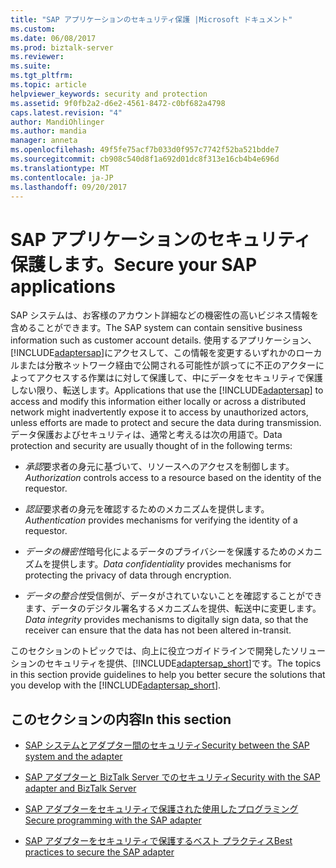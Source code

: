 ```yaml
---
title: "SAP アプリケーションのセキュリティ保護 |Microsoft ドキュメント"
ms.custom: 
ms.date: 06/08/2017
ms.prod: biztalk-server
ms.reviewer: 
ms.suite: 
ms.tgt_pltfrm: 
ms.topic: article
helpviewer_keywords: security and protection
ms.assetid: 9f0fb2a2-d6e2-4561-8472-c0bf682a4798
caps.latest.revision: "4"
author: MandiOhlinger
ms.author: mandia
manager: anneta
ms.openlocfilehash: 49f5fe75acf7b033d0f957c7742f52ba521bdde7
ms.sourcegitcommit: cb908c540d8f1a692d01dc8f313e16cb4b4e696d
ms.translationtype: MT
ms.contentlocale: ja-JP
ms.lasthandoff: 09/20/2017
---
```

# <a name="secure-your-sap-applications"></a><span data-ttu-id="3124c-102">SAP アプリケーションのセキュリティ保護します。</span><span class="sxs-lookup"><span data-stu-id="3124c-102">Secure your SAP applications</span></span>
<span data-ttu-id="3124c-103">SAP システムは、お客様のアカウント詳細などの機密性の高いビジネス情報を含めることができます。</span><span class="sxs-lookup"><span data-stu-id="3124c-103">The SAP system can contain sensitive business information such as customer account details.</span></span> <span data-ttu-id="3124c-104">使用するアプリケーション、[!INCLUDE[adaptersap](../../includes/adaptersap-md.md)]にアクセスして、この情報を変更するいずれかのローカルまたは分散ネットワーク経由で公開される可能性が誤ってに不正のアクターによってアクセスする作業はに対して保護して、中にデータをセキュリティで保護しない限り、転送します。</span><span class="sxs-lookup"><span data-stu-id="3124c-104">Applications that use the [!INCLUDE[adaptersap](../../includes/adaptersap-md.md)] to access and modify this information either locally or across a distributed network might inadvertently expose it to access by unauthorized actors, unless efforts are made to protect and secure the data during transmission.</span></span> <span data-ttu-id="3124c-105">データ保護およびセキュリティは、通常と考えるは次の用語で。</span><span class="sxs-lookup"><span data-stu-id="3124c-105">Data protection and security are usually thought of in the following terms:</span></span>  
  
-   <span data-ttu-id="3124c-106">*承認*要求者の身元に基づいて、リソースへのアクセスを制御します。</span><span class="sxs-lookup"><span data-stu-id="3124c-106">*Authorization* controls access to a resource based on the identity of the requestor.</span></span>  
  
-   <span data-ttu-id="3124c-107">*認証*要求者の身元を確認するためのメカニズムを提供します。</span><span class="sxs-lookup"><span data-stu-id="3124c-107">*Authentication* provides mechanisms for verifying the identity of a requestor.</span></span>  
  
-   <span data-ttu-id="3124c-108">*データの機密性*暗号化によるデータのプライバシーを保護するためのメカニズムを提供します。</span><span class="sxs-lookup"><span data-stu-id="3124c-108">*Data confidentiality* provides mechanisms for protecting the privacy of data through encryption.</span></span>  
  
-   <span data-ttu-id="3124c-109">*データの整合性*受信側が、データがされていないことを確認することができます、データのデジタル署名するメカニズムを提供、転送中に変更します。</span><span class="sxs-lookup"><span data-stu-id="3124c-109">*Data integrity* provides mechanisms to digitally sign data, so that the receiver can ensure that the data has not been altered in-transit.</span></span>  
  
 <span data-ttu-id="3124c-110">このセクションのトピックでは、向上に役立つガイドラインで開発したソリューションのセキュリティを提供、[!INCLUDE[adaptersap_short](../../includes/adaptersap-short-md.md)]です。</span><span class="sxs-lookup"><span data-stu-id="3124c-110">The topics in this section provide guidelines to help you better secure the solutions that you develop with the [!INCLUDE[adaptersap_short](../../includes/adaptersap-short-md.md)].</span></span>  
  
## <a name="in-this-section"></a><span data-ttu-id="3124c-111">このセクションの内容</span><span class="sxs-lookup"><span data-stu-id="3124c-111">In this section</span></span>  
  
-   [<span data-ttu-id="3124c-112">SAP システムとアダプター間のセキュリティ</span><span class="sxs-lookup"><span data-stu-id="3124c-112">Security between the SAP system and the adapter</span></span>](../../adapters-and-accelerators/adapter-sap/security-between-the-sap-system-and-the-adapter.md)
  
-   [<span data-ttu-id="3124c-113">SAP アダプターと BizTalk Server でのセキュリティ</span><span class="sxs-lookup"><span data-stu-id="3124c-113">Security with the SAP adapter and BizTalk Server</span></span>](../../adapters-and-accelerators/adapter-sap/security-with-the-sap-adapter-and-biztalk-server.md)
  
-   [<span data-ttu-id="3124c-114">SAP アダプターをセキュリティで保護された使用したプログラミング</span><span class="sxs-lookup"><span data-stu-id="3124c-114">Secure programming with the SAP adapter</span></span>](../../adapters-and-accelerators/adapter-sap/secure-programming-with-the-sap-adapter.md)
  
-   [<span data-ttu-id="3124c-115">SAP アダプターをセキュリティで保護するベスト プラクティス</span><span class="sxs-lookup"><span data-stu-id="3124c-115">Best practices to secure the SAP adapter</span></span>](../../adapters-and-accelerators/adapter-sap/best-practices-to-secure-the-sap-adapter.md)
